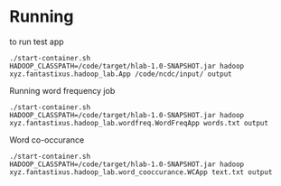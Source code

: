 
# Running

to run test app 

    ./start-container.sh
    HADOOP_CLASSPATH=/code/target/hlab-1.0-SNAPSHOT.jar hadoop xyz.fantastixus.hadoop_lab.App /code/ncdc/input/ output

Running word frequency job

    ./start-container.sh
    HADOOP_CLASSPATH=/code/target/hlab-1.0-SNAPSHOT.jar hadoop xyz.fantastixus.hadoop_lab.wordfreq.WordFreqApp words.txt output

Word co-occurance

    ./start-container.sh
    HADOOP_CLASSPATH=/code/target/hlab-1.0-SNAPSHOT.jar hadoop xyz.fantastixus.hadoop_lab.word_cooccurance.WCApp text.txt output
